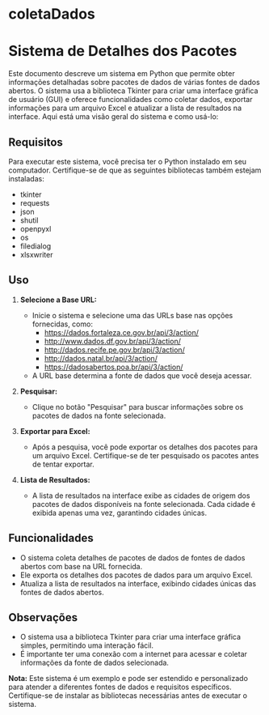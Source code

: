 # coletaDados
# Sistema de Detalhes dos Pacotes

Este documento descreve um sistema em Python que permite obter informações detalhadas sobre pacotes de dados de várias fontes de dados abertos. 
O sistema usa a biblioteca Tkinter para criar uma interface gráfica de usuário (GUI) e oferece funcionalidades como coletar dados, exportar 
informações para um arquivo Excel e atualizar a lista de resultados na interface. Aqui está uma visão geral do sistema e como usá-lo:

## Requisitos

Para executar este sistema, você precisa ter o Python instalado em seu computador. Certifique-se de que as seguintes bibliotecas também estejam instaladas:
- tkinter
- requests
- json
- shutil
- openpyxl
- os
- filedialog
- xlsxwriter

## Uso

1. **Selecione a Base URL:**
   - Inicie o sistema e selecione uma das URLs base nas opções fornecidas, como:
     - https://dados.fortaleza.ce.gov.br/api/3/action/
     - http://www.dados.df.gov.br/api/3/action/
     - http://dados.recife.pe.gov.br/api/3/action/
     - http://dados.natal.br/api/3/action/
     - https://dadosabertos.poa.br/api/3/action/
   - A URL base determina a fonte de dados que você deseja acessar.

2. **Pesquisar:**
   - Clique no botão "Pesquisar" para buscar informações sobre os pacotes de dados na fonte selecionada.

3. **Exportar para Excel:**
   - Após a pesquisa, você pode exportar os detalhes dos pacotes para um arquivo Excel. Certifique-se de ter pesquisado os pacotes antes de tentar exportar.

4. **Lista de Resultados:**
   - A lista de resultados na interface exibe as cidades de origem dos pacotes de dados disponíveis na fonte selecionada. Cada cidade é exibida apenas uma vez,
   garantindo cidades únicas.

## Funcionalidades

- O sistema coleta detalhes de pacotes de dados de fontes de dados abertos com base na URL fornecida.
- Ele exporta os detalhes dos pacotes de dados para um arquivo Excel.
- Atualiza a lista de resultados na interface, exibindo cidades únicas das fontes de dados abertos.

## Observações

- O sistema usa a biblioteca Tkinter para criar uma interface gráfica simples, permitindo uma interação fácil.
- É importante ter uma conexão com a internet para acessar e coletar informações da fonte de dados selecionada.

**Nota:** 
Este sistema é um exemplo e pode ser estendido e personalizado para atender a diferentes fontes de dados e requisitos específicos. 
Certifique-se de instalar as bibliotecas necessárias antes de executar o sistema.
